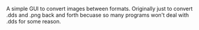 A simple GUI to convert images between formats. Originally just to convert .dds and .png back and forth becuase so many programs won't deal with .dds for some reason.
